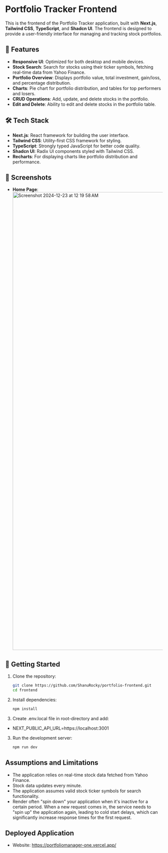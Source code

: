 # Portfolio Tracker Frontend

This is the frontend of the Portfolio Tracker application, built with **Next.js**, **Tailwind CSS**, **TypeScript**, and **Shadcn UI**. The frontend is designed to provide a user-friendly interface for managing and tracking stock portfolios.

## 🌟 Features
- **Responsive UI**: Optimized for both desktop and mobile devices.
- **Stock Search**: Search for stocks using their ticker symbols, fetching real-time data from Yahoo Finance.
- **Portfolio Overview**: Displays portfolio value, total investment, gain/loss, and percentage distribution.
- **Charts**: Pie chart for portfolio distribution, and tables for top performers and losers.
- **CRUD Operations**: Add, update, and delete stocks in the portfolio.
- **Edit and Delete**: Ability to edit and delete stocks in the portfolio table.

## 🛠️ Tech Stack
- **Next.js**: React framework for building the user interface.
- **Tailwind CSS**: Utility-first CSS framework for styling.
- **TypeScript**: Strongly typed JavaScript for better code quality.
- **Shadcn UI**: Radix UI components styled with Tailwind CSS.
- **Recharts**: For displaying charts like portfolio distribution and performance.

## 📸 Screenshots
- **Home Page**: <img width="1462" alt="Screenshot 2024-12-23 at 12 19 58 AM" src="https://github.com/user-attachments/assets/f607fc3f-7a0a-4e5a-805f-f0b170ce24f5" />

## 🚀 Getting Started
1. Clone the repository:
   ```bash
   git clone https://github.com/ShanuRocky/portfolio-frontend.git
   cd frontend

2. Install dependencies:
   ```bash
   npm install

4. Create .env.local file in root-directory and add:
- NEXT_PUBLIC_API_URL=https://localhost:3001

3. Run the development server:
   ```bash
   npm run dev

## Assumptions and Limitations
- The application relies on real-time stock data fetched from Yahoo Finance.
- Stock data updates every minute.
- The application assumes valid stock ticker symbols for search functionality.
- Render often "spin down" your application when it's inactive for a certain period.
When a new request comes in, the service needs to "spin up" the application again, 
leading to cold start delays, which can significantly increase response times for the first request.


## Deployed Application
- Website: https://portfoliomanager-one.vercel.app/
